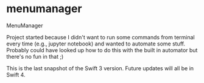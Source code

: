 # menumanager
MenuManager

Project started because I didn't want to run some commands from terminal every time (e.g., jupyter notebook) and wanted to automate some stuff. Probably could have looked up how to do this with the built in automator but there's no fun in that ;)

This is the last snapshot of the Swift 3 version. Future updates will all be in Swift 4.
